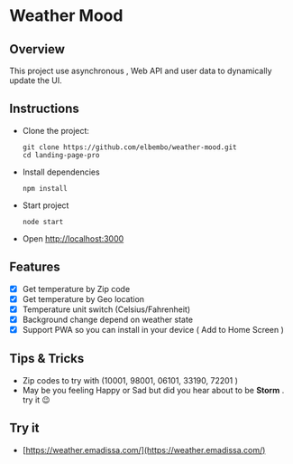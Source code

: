 # Weather Mood

## Overview
This project use asynchronous , Web API and user data to dynamically update the UI. 

## Instructions
- Clone the project:
  ```
  git clone https://github.com/elbembo/weather-mood.git
  cd landing-page-pro
  ```
- Install dependencies
  ```
  npm install
  ```
- Start project
  ```
  node start
  ```
- Open [http://localhost:3000](http://localhost:3000)

## Features
- [x] Get temperature by Zip code
- [x] Get temperature by Geo location
- [x] Temperature unit switch (Celsius/Fahrenheit)
- [x] Background change depend on weather state
- [x] Support PWA so you can install in your device ( Add to Home Screen )

## Tips & Tricks
- Zip codes to try with (10001, 98001, 06101, 33190, 72201 )
- May be you feeling Happy or Sad but did you hear about to be **Storm** . try it 😉

## Try it
* [https://weather.emadissa.com/](https://weather.emadissa.com/)